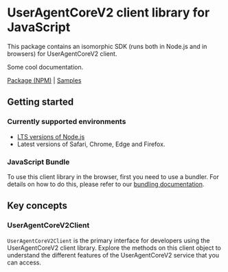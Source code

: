 # UserAgentCoreV2 client library for JavaScript

This package contains an isomorphic SDK (runs both in Node.js and in browsers) for UserAgentCoreV2 client.

Some cool documentation.

[Package (NPM)](https://www.npmjs.com/package/@msinternal/useragent-corev2) |
[Samples](https://github.com/Azure-Samples/azure-samples-js-management)

## Getting started

### Currently supported environments

- [LTS versions of Node.js](https://nodejs.org/about/releases/)
- Latest versions of Safari, Chrome, Edge and Firefox.





### JavaScript Bundle
To use this client library in the browser, first you need to use a bundler. For details on how to do this, please refer to our [bundling documentation](https://aka.ms/AzureSDKBundling).

## Key concepts

### UserAgentCoreV2Client

`UserAgentCoreV2Client` is the primary interface for developers using the UserAgentCoreV2 client library. Explore the methods on this client object to understand the different features of the UserAgentCoreV2 service that you can access.

